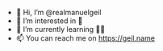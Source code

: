 - 👋 Hi, I’m @realmanuelgeil
- 👀 I’m interested in 🥙
- 🌱 I’m currently learning 👨‍🏫
- 📫 You can reach me on https://geil.name
